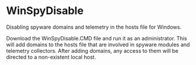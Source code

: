 # WinSpyDisable
Disabling spyware domains and telemetry in the hosts file for Windows.

Download the WinSpyDisable.CMD file and run it as an administrator. This will add domains to the hosts file that are involved in spyware modules and telemetry collectors. After adding domains, any access to them will be directed to a non-existent local host.
